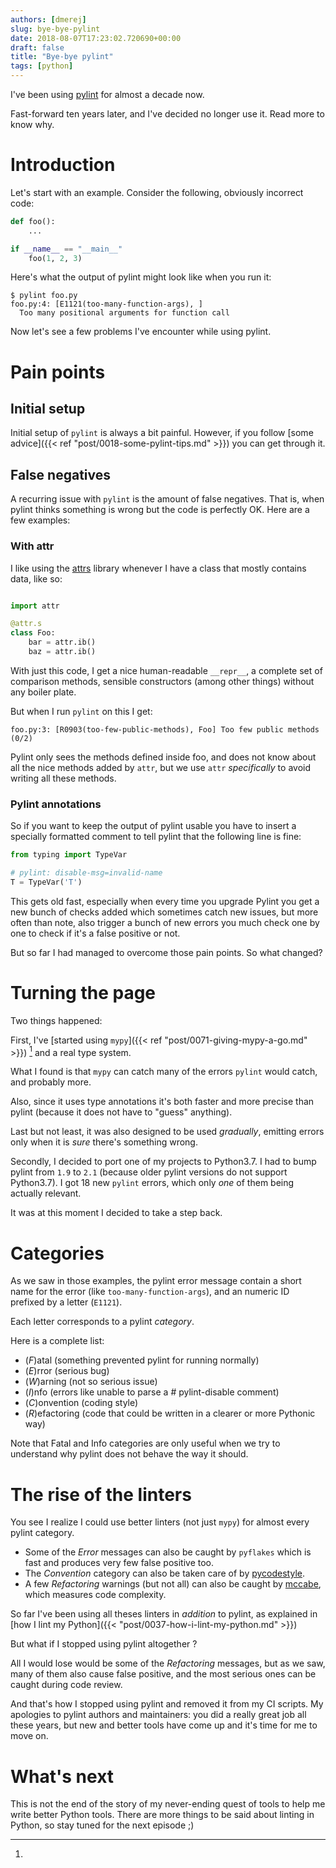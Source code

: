 ```yaml
---
authors: [dmerej]
slug: bye-bye-pylint
date: 2018-08-07T17:23:02.720690+00:00
draft: false
title: "Bye-bye pylint"
tags: [python]
---
```


I've been using [pylint](https://www.pylint.org/) for almost a decade now.

Fast-forward ten years later, and I've decided no longer use it. Read more to know why.

<!--more-->


# Introduction

Let's start with an example. Consider the following, obviously incorrect code:

```python
def foo():
    ...

if __name__ == "__main__"
    foo(1, 2, 3)
```

Here's what the output of pylint might look like when you run it:

```
$ pylint foo.py
foo.py:4: [E1121(too-many-function-args), ]
  Too many positional arguments for function call
```

Now let's see a few problems I've encounter while using pylint.

# Pain points

## Initial setup

Initial setup of `pylint` is always a bit painful. However, if you follow [some advice]({{< ref "post/0018-some-pylint-tips.md" >}}) you can get through it.

## False negatives

A recurring issue with `pylint` is the amount of false negatives. That is, when pylint thinks something is wrong but the code is perfectly OK.
Here are a few examples:

### With attr

I like using the [attrs](http://www.attrs.org/en/stable/overview.html) library whenever I have a class that mostly contains data, like so:

```python

import attr

@attr.s
class Foo:
    bar = attr.ib()
    baz = attr.ib()
```

With just this code, I get a nice human-readable `__repr__`, a complete set of comparison methods, sensible constructors (among other things) without any boiler plate.

But when I run `pylint` on this I get:

```
foo.py:3: [R0903(too-few-public-methods), Foo] Too few public methods (0/2)
```

Pylint only sees the methods defined inside foo, and does not know about all the nice methods added by `attr`, but we use `attr` *specifically* to avoid writing all these methods.


### Pylint annotations

So if you want to keep the output of pylint usable you have to insert a specially formatted comment to tell pylint that
the following line is fine:

```python
from typing import TypeVar

# pylint: disable-msg=invalid-name
T = TypeVar('T')

```

This gets old fast, especially when every time you upgrade Pylint you get a new bunch of checks added which sometimes catch new issues, but more often than note, also trigger a bunch of new errors you much check one by one to check if it's a false positive or not.

But so far I had managed to overcome those pain points. So what changed?


# Turning the page

Two things happened:

First, I've [started using `mypy`]({{< ref "post/0071-giving-mypy-a-go.md" >}}) [^1] and a real type system.

What I found is that `mypy` can catch many of the errors `pylint` would catch, and probably more.

Also, since it uses type annotations it's both faster and more precise than pylint (because it does not have to "guess" anything).

Last but not least, it was also designed to be used *gradually*, emitting errors only when it is _sure_ there's something wrong.

Secondly, I decided to port one of my projects to Python3.7. I had to bump pylint from `1.9` to `2.1` (because older pylint versions do not support Python3.7). I got 18 new `pylint` errors, which only *one* of them being actually relevant.

It was at this moment I decided to take a step back.

# Categories

As we saw in those examples, the pylint error message contain a short name for the error (like `too-many-function-args`), and an numeric ID prefixed by a letter (`E1121`).

Each letter corresponds to a pylint *category*.

Here is a complete list:

* (_F_)atal (something prevented pylint for running normally)
* (_E_)rror (serious bug)
* (_W_)arning (not so serious issue)
* (_I_)nfo (errors like unable to parse a # pylint-disable comment)
* (_C_)onvention (coding style)
* (_R_)efactoring (code that could be written in a clearer or more Pythonic way)


Note that Fatal and Info categories are only useful when we try to understand why pylint does not behave the way it should.

# The rise of the linters

You see I realize I could use better linters (not just `mypy`) for almost every pylint category.

* Some of the *Error* messages can also be caught by `pyflakes` which is fast and produces very few false positive too.
* The *Convention* category can also be taken care of by [pycodestyle](https://pycodestyle.readthedocs.io/en/latest/).
* A few *Refactoring* warnings (but not all) can also be caught by [mccabe](https://pypi.org/project/mccabe/), which measures code complexity.

So far I've been using all theses linters in *addition* to pylint, as explained in [how I lint my Python]({{< "post/0037-how-i-lint-my-python.md" >}})

But what if I stopped using pylint altogether ?

All I would lose would be some of the *Refactoring* messages, but as we saw, many of them also cause false positive, and the most serious ones can be caught during code review.

And that's how I stopped using pylint and removed it from my CI scripts. My apologies to pylint authors and maintainers: you did a really great job all these years, but new and better tools have come up and it's time for me to move on.

# What's next

This is not the end of the story of my never-ending quest of tools to help me write better Python tools. There are  more things to be said about linting in Python, so stay tuned for the next episode ;)


[^1]:
